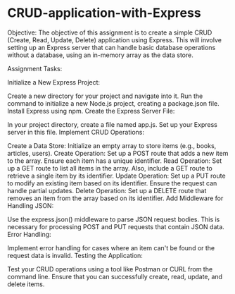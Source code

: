 # CRUD-application-with-Express

Objective:
The objective of this assignment is to create a simple CRUD (Create, Read, Update, Delete) application using Express. This will involve setting up an Express server that can handle basic database operations without a database, using an in-memory array as the data store.

Assignment Tasks:

Initialize a New Express Project:

Create a new directory for your project and navigate into it.
Run the command to initialize a new Node.js project, creating a package.json file.
Install Express using npm.
Create the Express Server File:

In your project directory, create a file named app.js.
Set up your Express server in this file.
Implement CRUD Operations:

Create a Data Store: Initialize an empty array to store items (e.g., books, articles, users).
Create Operation: Set up a POST route that adds a new item to the array. Ensure each item has a unique identifier.
Read Operation: Set up a GET route to list all items in the array. Also, include a GET route to retrieve a single item by its identifier.
Update Operation: Set up a PUT route to modify an existing item based on its identifier. Ensure the request can handle partial updates.
Delete Operation: Set up a DELETE route that removes an item from the array based on its identifier.
Add Middleware for Handling JSON:

Use the express.json() middleware to parse JSON request bodies. This is necessary for processing POST and PUT requests that contain JSON data.
Error Handling:

Implement error handling for cases where an item can't be found or the request data is invalid.
Testing the Application:

Test your CRUD operations using a tool like Postman or CURL from the command line. Ensure that you can successfully create, read, update, and delete items.